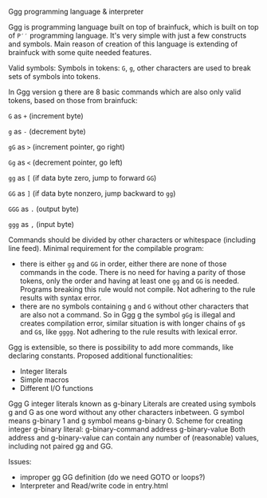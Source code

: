 Ggg programming language & interpreter

Ggg is programming language built on top of brainfuck, which is built on top of
`P′′` programming language. It's very simple with just a few constructs and
symbols. Main reason of creation of this language is extending of brainfuck with
some quite needed features.

Valid symbols:
Symbols in tokens: `G`, `g`, other characters are used to break sets of symbols into tokens.

In Ggg version g there are 8 basic commands which are also only valid tokens, based on those from brainfuck:

`G`   as `+` (increment byte)

`g`   as `-` (decrement byte)

`gG`  as `>` (increment pointer, go right)

`Gg`  as `<` (decrement pointer, go left)

`gg`  as `[` (if data byte zero, jump to forward `GG`)

`GG`  as `]` (if data byte nonzero, jump backward to `gg`)

`GGG` as `.` (output byte)

`ggg` as `,` (input byte)

Commands should be divided by other characters or whitespace (including line
feed). Minimal requirement for the compilable program: 
- there is either `gg` and `GG` in order, either there are none of those commands 
    in the code. There is no need for having a parity of those tokens, only 
    the order and having at least one `gg` and `GG` is needed. Programs breaking 
    this rule would not compile. Not adhering to the rule results with
    syntax error.
- there are no symbols containing `g` and `G` without other characters that are also
    not a command. So in Ggg g the symbol `gGg` is illegal and creates compilation
    error, similar situation is with longer chains of `g`s and `G`s, like `gggg`.
    Not adhering to the rule results with lexical error.

Ggg is extensible, so there is possibility to add more commands, like declaring 
constants.
Proposed additional functionalities:
 -  Integer literals
 -  Simple macros
 -  Different I/O functions

Ggg G integer literals known as g-binary
Literals are created using symbols g and G as one word without any other
characters inbetween. G symbol means g-binary 1 and g symbol means g-binary 0.
Scheme for creating integer g-binary literal:
g-binary-command address g-binary-value
Both address and g-binary-value can contain any number of (reasonable)
values, including not paired gg and GG.

Issues:
- improper gg GG definition (do we need GOTO or loops?)
- Interpreter and Read/write code in entry.html
